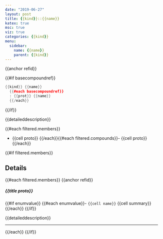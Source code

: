 ```yaml
---
date: "2019-06-27"
layout: post
title: {{kind}}::{{name}}
katex: true
msc: true
viz: true
categories: {{kind}}
menu:
  sidebar:
    name: {{name}}
    parent: {{kind}}
---
```


{{anchor refid}}

{{#if basecompoundref}}
```cpp
{{kind}} {{name}}
  {{#each basecompoundref}}
  : {{prot}} {{name}}
  {{/each}}
```  
{{/if}}

{{detaileddescription}}

{{#each filtered.members}}
- {{cell proto}}
{{/each}}{{#each filtered.compounds}}- {{cell proto}}
{{/each}}

{{#if filtered.members}}

## Details

{{#each filtered.members}}
{{anchor refid}}

##### {{title proto}}

{{#if enumvalue}}
{{#each enumvalue}}- `{{cell name}}` {{cell summary}}
{{/each}}
{{/if}}

{{detaileddescription}}

-----------------------------------

{{/each}}
{{/if}}
